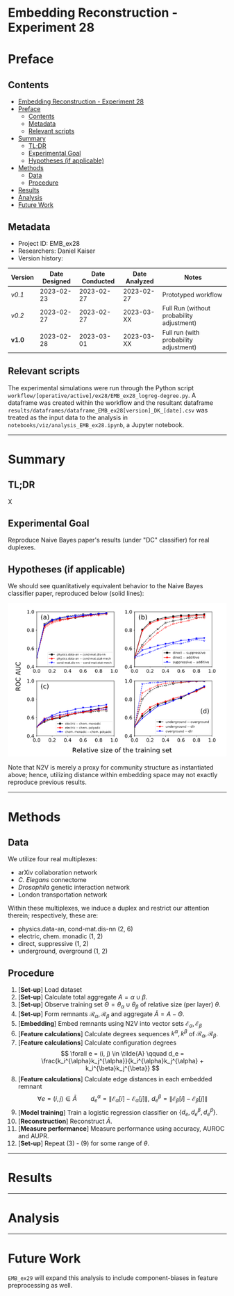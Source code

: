 # Embedding Reconstruction - Experiment 28
# Preface
## Contents

- [Embedding Reconstruction - Experiment 28](#embedding-reconstruction---experiment-28)
- [Preface](#preface)
	- [Contents](#contents)
	- [Metadata](#metadata)
	- [Relevant scripts](#relevant-scripts)
- [Summary](#summary)
	- [TL;DR](#tldr)
	- [Experimental Goal](#experimental-goal)
	- [Hypotheses (if applicable)](#hypotheses-if-applicable)
- [Methods](#methods)
	- [Data](#data)
	- [Procedure](#procedure)
- [Results](#results)
- [Analysis](#analysis)
- [Future Work](#future-work)


## Metadata
- Project ID: EMB_ex28
- Researchers: Daniel Kaiser
- Version history:

| Version  | Date Designed | Date Conducted | Date Analyzed | Notes                                                        |
| -------- | ------------- | -------------- | ------------- | ------------------------------------------------------------ |
| *v0.1* | 2023-02-23    | 2023-02-27     | 2023-02-27    | Prototyped workflow |
| *v0.2* | 2023-02-27    | 2023-02-27     | 2023-03-XX    | Full Run (without probability adjustment) |
| **v1.0** | 2023-02-28    | 2023-03-01     | 2023-03-XX    | Full run (with probability adjustment) |

## Relevant scripts

The experimental simulations were run through the Python script `workflow/[operative/active]/ex28/EMB_ex28_logreg-degree.py`. A dataframe was created within the workflow and the resultant dataframe `results/dataframes/dataframe_EMB_ex28[version]_DK_[date].csv` was treated as the input data to the analysis in `notebooks/viz/analysis_EMB_ex28.ipynb`, a Jupyter notebook.

---

# Summary
## TL;DR

X

## Experimental Goal

Reproduce Naive Bayes paper's results (under "DC" classifier) for real duplexes.


## Hypotheses (if applicable)

We should see quanlitatively equivalent behavior to the Naive Bayes classifier paper, reproduced below (solid lines):

<center><img src="../../results/plots/previous_results.png" alt="previous results"></center>

Note that N2V is merely a proxy for community structure as instantiated above; hence, utilizing distance within embedding space may not exactly reproduce previous results.


---

# Methods
## Data

We utilize four real multiplexes:

- arXiv collaboration network
- _C. Elegans_ connectome
- _Drosophila_ genetic interaction network
- London transportation network

Within these multiplexes, we induce a duplex and restrict our attention therein; respectively, these are:

- physics.data-an, cond-mat.dis-nn (2, 6)
- electric, chem. monadic (1, 2)
- direct, suppressive (1, 2)
- underground, overground (1, 2)

## Procedure
1. [**Set-up**] Load dataset
2. [**Set-up**] Calculate total aggregate $A = \alpha \cup \beta$.
3. [**Set-up**] Observe training set $\Theta = \theta_{\alpha} \cup \theta_{\beta}$ of relative size (per layer) $\theta$.
4. [**Set-up**] Form remnants $\mathcal{R}_{\alpha}, \mathcal{R}_{\beta}$ and aggregate $\tilde{A} = A - \Theta$.
5. [**Embedding**] Embed remnants using N2V into vector sets $\mathcal{E}_{\alpha}, \mathcal{E}_{\beta}$
6. [**Feature calculations**] Calculate degrees sequences $k^{\alpha}, k^{\beta}$ of $\mathcal{R}_{\alpha}, \mathcal{R}_{\beta}$.
7. [**Feature calculations**] Calculate configuration degrees
   $$
   \forall e = (i, j) \in \tilde{A} \qquad d_e = \frac{k_i^{\alpha}k_j^{\alpha}}{k_i^{\alpha}k_j^{\alpha} + k_i^{\beta}k_j^{\beta}}
   $$
8. [**Feature calculations**] Calculate edge distances in each embedded remnant
   $$
   \forall e = (i, j) \in \tilde{A} \qquad d_e^{\alpha} = \| \mathcal{E}_{\alpha}[i] - \mathcal{E}_{\alpha}[j] \|,\,\, d_e^{\beta} = \| \mathcal{E}_{\beta}[i] - \mathcal{E}_{\beta}[j] \|
   $$
10. [**Model training**] Train a logistic regression classifier on $\{ d_e, d_e^{\beta}, d_e^{\beta} \}$.
11. [**Reconstruction**] Reconstruct $\tilde{A}$.
12. [**Measure performance**] Measure performance using accuracy, AUROC and AUPR.
13. [**Set-up**] Repeat (3) - (9) for some range of $\theta$.

---

# Results


---

# Analysis



---

# Future Work

`EMB_ex29` will expand this analysis to include component-biases in feature preprocessing as well.
